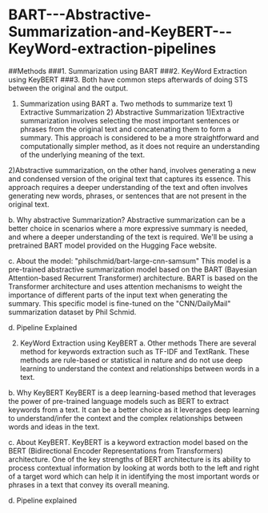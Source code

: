 # BART---Abstractive-Summarization-and-KeyBERT---KeyWord-extraction-pipelines

##Methods
###1. Summarization using BART
###2. KeyWord Extraction using KeyBERT
###3. Both have common steps afterwards of doing STS between the original and the output.

1. Summarization using BART
a. Two methods to summarize text 1) Extractive Summarization 2) Abstractive Summarization
1)Extractive summarization involves selecting the most important sentences or phrases from the original text and concatenating them to form a summary. This approach is considered to be a more straightforward and computationally simpler method, as it does not require an understanding of the underlying meaning of the text.

2)Abstractive summarization, on the other hand, involves generating a new and condensed version of the original text that captures its essence. This approach requires a deeper understanding of the text and often involves generating new words, phrases, or sentences that are not present in the original text.

b. Why abstractive Summarization?
Abstractive summarization can be a better choice in scenarios where a more expressive summary is needed, and where a deeper understanding of the text is required. We'll be using a pretrained BART model provided on the Hugging Face website. 

c. About the model: "philschmid/bart-large-cnn-samsum"
This model is a pre-trained abstractive summarization model based on the BART (Bayesian Attention-based Recurrent Transformer) architecture. BART is based on the Transformer architecture and uses attention mechanisms to weight the importance of different parts of the input text when generating the summary. This specific model is fine-tuned on the "CNN/DailyMail" summarization dataset by Phil Schmid.

d. Pipeline Explained



2. KeyWord Extraction using KeyBERT
a. Other methods 
There are several method for keywords extraction such as TF-IDF and TextRank. These methods are rule-based or statistical in nature and do not use deep learning to understand the context and relationships between words in a text.

b. Why KeyBERT
KeyBERT is a deep learning-based method that leverages the power of pre-trained language models such as BERT to extract keywords from a text. 
It can be a better choice as it leverages deep learning to understand/infer the context and the complex relationships between words and ideas in the text.

c. About KeyBERT.
KeyBERT is a keyword extraction model based on the BERT (Bidirectional Encoder Representations from Transformers) architecture.
One of the key strengths of BERT architecture is its ability to process contextual information by looking at words both to the left and right of a target word which can help it in identifying the most important words or phrases in a text that convey its overall meaning.

d. Pipeline explained










